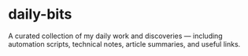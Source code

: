 # daily-bits
A curated collection of my daily work and discoveries — including automation scripts, technical notes, article summaries, and useful links.
